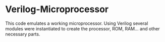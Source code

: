 # Verilog-Microprocessor
This code emulates a working microprocessor. Using Verilog several modules were instantiated to create the processor, ROM, RAM... and other necessary parts.
